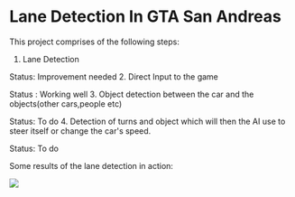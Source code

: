# Lane Detection In GTA San Andreas

This project comprises of the following steps:

1. Lane Detection 

Status: Improvement needed
2. Direct Input to the game 

Status : Working well
3. Object detection between the car and the objects(other cars,people etc) 

Status: To do
4. Detection of turns and object which will then the AI use to steer itself or change the car's speed.

Status: To do

Some results of the lane detection in action:

![](https://media.giphy.com/media/4Tkh5NUKHkbJ6e54I8/giphy.gif)
